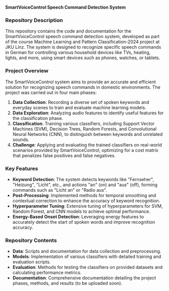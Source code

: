 
**SmartVoiceControl Speech Command Detection System**

### Repository Description
This repository contains the code and documentation for the SmartVoiceControl speech command detection system, developed as part of the course Machine Learning and Pattern Classification-2024 project at JKU Linz. The system is designed to recognize specific speech commands in German for controlling various household devices like TVs, heating, lights, and more, using smart devices such as phones, watches, or tablets. 

### Project Overview
The SmartVoiceControl system aims to provide an accurate and efficient solution for recognizing speech commands in domestic environments. The project was carried out in four main phases:

1. **Data Collection**: Recording a diverse set of spoken keywords and everyday scenes to train and evaluate machine learning models.
2. **Data Exploration**: Analyzing audio features to identify useful features for the classification phase.
3. **Classification**: Training various classifiers, including Support Vector Machines (SVM), Decision Trees, Random Forests, and Convolutional Neural Networks (CNN), to distinguish between keywords and unrelated sounds.
4. **Challenge**: Applying and evaluating the trained classifiers on real-world scenarios provided by SmartVoiceControl, optimizing for a cost matrix that penalizes false positives and false negatives.

### Key Features
- **Keyword Detection**: The system detects keywords like "Fernseher", "Heizung", "Licht", etc., and actions "an" (on) and "aus" (off), forming commands such as "Licht an" or "Radio aus".
- **Post-Processing**: Implemented methods for temporal smoothing and contextual correction to enhance the accuracy of keyword recognition.
- **Hyperparameter Tuning**: Extensive tuning of hyperparameters for SVM, Random Forest, and CNN models to achieve optimal performance.
- **Energy-Based Onset Detection**: Leveraging energy features to accurately detect the start of spoken words and improve recognition accuracy.

### Repository Contents
- **Data**: Scripts and documentation for data collection and preprocessing.
- **Models**: Implementation of various classifiers with detailed training and evaluation scripts.
- **Evaluation**: Methods for testing the classifiers on provided datasets and calculating performance metrics.
- **Documentation**: Comprehensive documentation detailing the project phases, methods, and results (to be uploaded soon).

